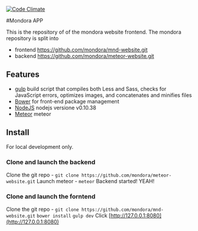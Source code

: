 [![Code Climate](https://codeclimate.com/github/mondora/mnd-website.png)](https://codeclimate.com/github/mondora/mnd-website)

#Mondora APP

This is the repository of of the mondora website frontend. The mondora repository is split into 
* frontend  https://github.com/mondora/mnd-website.git
* backend https://github.com/mondora/meteor-website.git

## Features

* [gulp](http://gulpjs.com/) build script that compiles both Less and Sass, checks for JavaScript errors, optimizes images, and concatenates and minifies files
* [Bower](http://bower.io/) for front-end package management
* [NodeJS](http://nodejs.org)  nodejs versione v0.10.38
* [Meteor](http://www.meteor.com) meteor

## Install
For local development only.

### Clone and launch the backend
Clone the git repo - `git clone https://github.com/mondora/meteor-website.git`
Launch meteor - `meteor`
Backend started! YEAH!

### Clone and launch the forntend

Clone the git repo - `git clone https://github.com/mondora/mnd-website.git`
`bower install`
`gulp dev`
Click [http://127.0.0.1:8080](http://127.0.0.1:8080)
